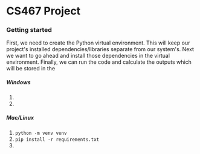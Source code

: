 # CS467 Project

### Getting started
First, we need to create the Python virtual environment. This will keep our project's installed dependencies/libraries separate from our system's.
Next we want to go ahead and install those dependencies in the virtual environment.
Finally, we can run the code and calculate the outputs which will be stored in the 

##### Windows
1. 
2. 
##### Mac/Linux
1. <code>python -m venv venv</code>
2. <code>pip install -r requirements.txt</code>
3. <code></code>
